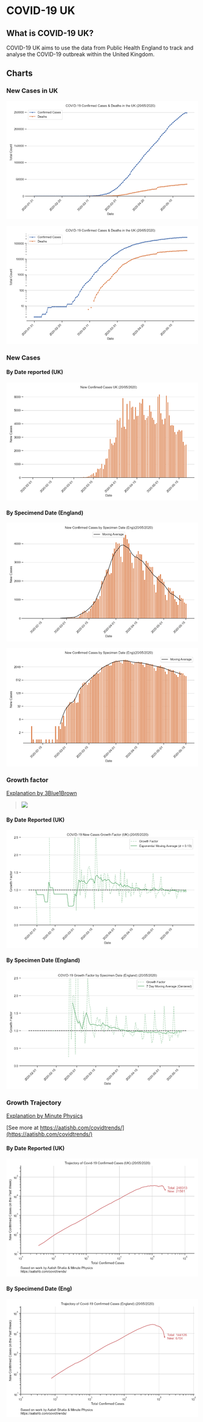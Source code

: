 # COVID-19 UK

## What is COVID-19 UK?

COVID-19 UK aims to use the data from Public Health England to track and analyse the COVID-19 outbreak within the United Kingdom.

## Charts

### New Cases in UK

![](confirmed-cases-linear-axis.png)

![](confirmed-cases-logarthimic-axis.png)

### New Cases

#### By Date reported (UK)
![](new-cases.png)

#### By Specimend Date (England)
![](new-cases-eng.png)

![](new-cases-eng-log.png)

### Growth factor

[Explanation by 3Blue1Brown](https://youtu.be/Kas0tIxDvrg)

> <img src="https://render.githubusercontent.com/render/math?math=GrowthFactor=\frac{\Delta Cases_{d}}{\Delta Cases_{d - 1}}">

#### By Date Reported (UK)
![](growth-factor.png)

#### By Specimen Date (England)
![](specimen-date-growth-factor.png)

### Growth Trajectory

[Explanation by Minute Physics](https://youtu.be/54XLXg4fYsc)

[See more at https://aatishb.com/covidtrends/](https://aatishb.com/covidtrends/)

#### By Date Reported (UK)
![](trajectory.png)

#### By Specimend Date (Eng)
![](trajectory_england.png)